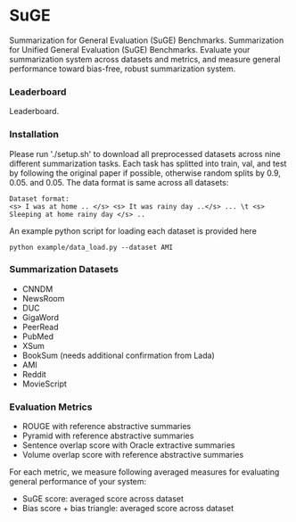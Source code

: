 # SuGE
Summarization for General Evaluation (SuGE) Benchmarks.
Summarization for Unified General Evaluation (SuGE) Benchmarks.
Evaluate your summarization system across datasets and metrics, and measure general performance toward bias-free, robust summarization system. 

### Leaderboard
Leaderboard.
### Installation
Please run './setup.sh' to download all preprocessed datasets across nine different summarization tasks. Each task has splitted into train, val, and test by following the original paper if possible, otherwise random splits by 0.9, 0.05. and 0.05. The data format is same across all datasets:
```
Dataset format:
<s> I was at home .. </s> <s> It was rainy day ..</s> ... \t <s> Sleeping at home rainy day </s> ..
```
An example python script for loading each dataset is provided here
```
python example/data_load.py --dataset AMI
```
### Summarization Datasets
 - CNNDM
 - NewsRoom
 - DUC
 - GigaWord
 - PeerRead
 - PubMed
 - XSum
 - BookSum (needs additional confirmation from Lada)
 - AMI
 - Reddit
 - MovieScript
### Evaluation Metrics
 - ROUGE with reference abstractive summaries
 - Pyramid with reference abstractive summaries
 - Sentence overlap score with Oracle extractive summaries
 - Volume overlap score with reference abstractive summaries
 
 For each metric, we measure following averaged measures for evaluating general performance of your system:
 - SuGE score: averaged score across dataset
 - Bias score + bias triangle: averaged score across dataset
